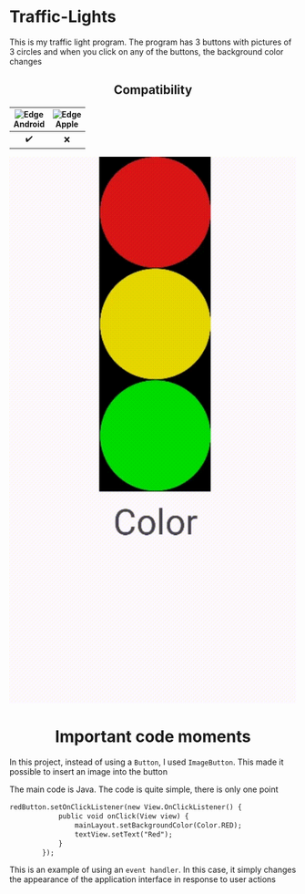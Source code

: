 # Traffic-Lights
This is my traffic light program. The program has 3 buttons with pictures of 3 circles and when you click on any of the buttons, the background color changes

<h2 align="center">Compatibility</h2>  

| <img src="https://upload.wikimedia.org/wikipedia/commons/thumb/d/d7/Android_robot.svg/800px-Android_robot.svg.png_48x48.png" alt="Edge" width="45px" height="50px" /></br>Android | <img src="https://upload.wikimedia.org/wikipedia/commons/thumb/1/1b/Apple_logo_grey.svg/1724px-Apple_logo_grey.svg.png" alt="Edge" width="45px" height="50px" /></br>Apple |
:-------:|:-------:|
|    ✔️  |    ❌  |

![Gif](gif.gif) 

<h1 align="center">Important code moments</h1> 

In this project, instead of using a `Button`, I used `ImageButton`. This made it possible to insert an image into the button

The main code is Java. The code is quite simple, there is only one point

```
redButton.setOnClickListener(new View.OnClickListener() {
            public void onClick(View view) {
                mainLayout.setBackgroundColor(Color.RED);
                textView.setText("Red");
            }
        });
```
This is an example of using an `event handler`. In this case, it simply changes the appearance of the application interface in response to user actions
